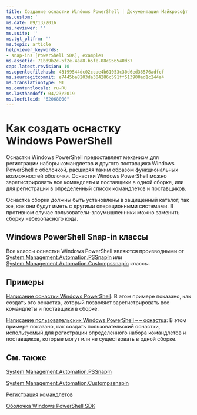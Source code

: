 ```yaml
---
title: Создание оснастки Windows PowerShell | Документация Майкрософт
ms.custom: ''
ms.date: 09/13/2016
ms.reviewer: ''
ms.suite: ''
ms.tgt_pltfrm: ''
ms.topic: article
helpviewer_keywords:
- snap-ins [PowerShell SDK], examples
ms.assetid: 71bd9b2c-5f2e-4aa8-b5fe-08c956540d37
caps.latest.revision: 10
ms.openlocfilehash: 43199544dc02ccae4b61053c30d6ed36576adfcf
ms.sourcegitcommit: e7445ba8203da304286c591ff513900ad1c244a4
ms.translationtype: MT
ms.contentlocale: ru-RU
ms.lasthandoff: 04/23/2019
ms.locfileid: "62068000"
---
```

# <a name="how-to-create-a-windows-powershell-snap-in"></a>Как создать оснастку Windows PowerShell

Оснастки Windows PowerShell предоставляет механизм для регистрации наборы командлетов и другого поставщика Windows PowerShell с оболочкой, расширяя таким образом функциональных возможностей оболочки. Оснастки Windows PowerShell можно зарегистрировать все командлеты и поставщики в одной сборке, или для регистрации в определенный список командлетов и поставщиков.

Оснастка сборки должны быть установлены в защищенный каталог, так же, как они будут иметь с другими операционными системами. В противном случае пользователи-злоумышленники можно заменить сборку небезопасного кода.

## <a name="windows-powershell-snap-in-classes"></a>Windows PowerShell Snap-in классы

Все классы оснастки Windows PowerShell являются производными от [System.Management.Automation.PSSnapIn](/dotnet/api/System.Management.Automation.PSSnapIn) или [System.Management.Automation.Custompssnapin](/dotnet/api/System.Management.Automation.CustomPSSnapIn) классы.

## <a name="examples"></a>Примеры

[Написание оснастки Windows PowerShell](./writing-a-windows-powershell-snap-in.md): В этом примере показано, как создать это оснастка, который позволяет зарегистрировать все командлеты и поставщики в сборке.

[Написание пользовательских Windows PowerShell – – оснастка](./writing-a-custom-windows-powershell-snap-in.md): В этом примере показано, как создать пользовательский оснастки, используемый для регистрации определенного набора командлетов и поставщиков, которые могут или не существовать в одной сборке.

## <a name="see-also"></a>См. также

[System.Management.Automation.PSSnapIn](/dotnet/api/System.Management.Automation.PSSnapIn)

[System.Management.Automation.Custompssnapin](/dotnet/api/System.Management.Automation.CustomPSSnapIn)

[Регистрация командлетов](./registering-cmdlets.md)

[Оболочка Windows PowerShell SDK](../windows-powershell-reference.md)
